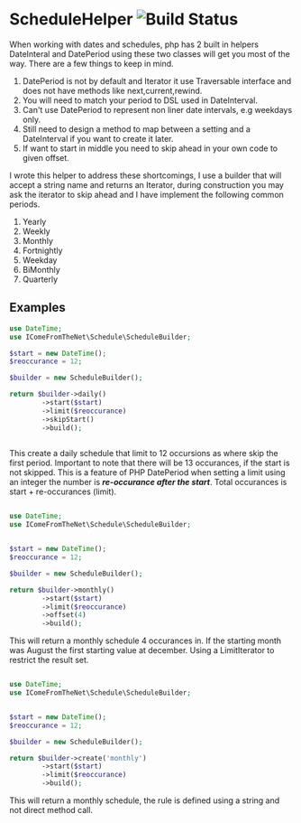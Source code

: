 ScheduleHelper ![Build Status](https://travis-ci.org/icomefromthenet/ScheduleHelper.png?branch=master)
==============

When working with dates and schedules, php has 2 built in helpers DateInteral and DatePeriod using these two classes will get you most of the way. There are a few things to keep in mind.

1. DatePeriod is not by default and Iterator it use Traversable interface and does not have methods like next,current,rewind.
2. You will need to match your period to DSL used in DateInterval.
3. Can't use DatePeriod to represent non liner date intervals, e.g weekdays only.
4. Still need to design a method to map between a setting and a DateInterval if you want to create it later.
5. If want to start in middle you need to skip ahead in your own code to given offset.

I wrote this helper to address these shortcomings, I use a builder that will accept a string name and returns an Iterator, during construction you may ask the iterator to skip ahead and I have implement the following common periods.

1. Yearly
2. Weekly
3. Monthly
4. Fortnightly
5. Weekday
6. BiMonthly
7. Quarterly
 

Examples
---------------
```php
use DateTime;
use IComeFromTheNet\Schedule\ScheduleBuilder;

$start = new DateTime();
$reoccurance = 12;

$builder = new ScheduleBuilder();

return $builder->daily()
        ->start($start)
        ->limit($reoccurance)
        ->skipStart()
        ->build();
        
```
This create a daily schedule that limit to 12 occursions as where skip the first period. Important to note that there will be 13 occurances, if the start is not skipped. This is a feature of PHP DatePeriod when setting a limit using an integer the number is ***re-occurance after the start***. Total occurances is start + re-occurances (limit).

```php

use DateTime;
use IComeFromTheNet\Schedule\ScheduleBuilder;


$start = new DateTime();
$reoccurance = 12;

$builder = new ScheduleBuilder();

return $builder->monthly()
        ->start($start)
        ->limit($reoccurance)
        ->offset(4)
        ->build();


```
This will return a monthly schedule 4 occurances in. If the starting month was August the first starting value at december. Using a LimitIterator to restrict the result set.

```php

use DateTime;
use IComeFromTheNet\Schedule\ScheduleBuilder;


$start = new DateTime();
$reoccurance = 12;

$builder = new ScheduleBuilder();

return $builder->create('monthly')
        ->start($start)
        ->limit($reoccurance)
        ->build();


```
This will return a monthly schedule, the rule is defined using a string and not direct method call.
